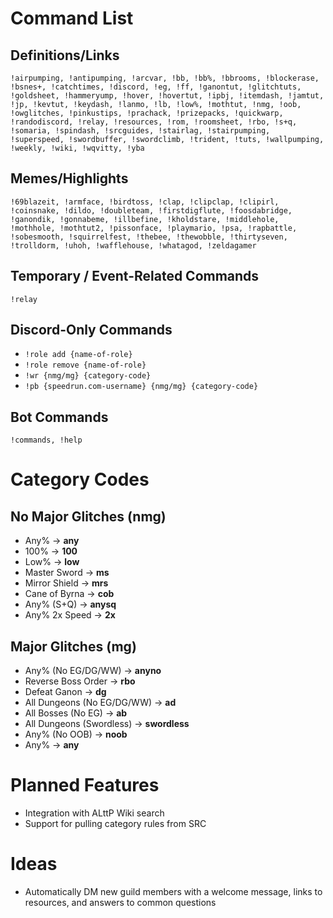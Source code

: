 # Command List

## Definitions/Links

```!airpumping, !antipumping, !arcvar, !bb, !bb%, !bbrooms, !blockerase, !bsnes+, !catchtimes, !discord, !eg, !ff, !ganontut, !glitchtuts, !goldsheet, !hammeryump, !hover, !hovertut, !ipbj, !itemdash, !jamtut, !jp, !kevtut, !keydash, !lanmo, !lb, !low%, !mothtut, !nmg, !oob, !owglitches, !pinkustips, !prachack, !prizepacks, !quickwarp, !randodiscord, !relay, !resources, !rom, !roomsheet, !rbo, !s+q, !somaria, !spindash, !srcguides, !stairlag, !stairpumping, !superspeed, !swordbuffer, !swordclimb, !trident, !tuts, !wallpumping, !weekly, !wiki, !wqvitty, !yba```

## Memes/Highlights

```!69blazeit, !armface, !birdtoss, !clap, !clipclap, !clipirl, !coinsnake, !dildo, !doubleteam, !firstdigflute, !foosdabridge, !ganondik, !gonnabeme, !illbefine, !kholdstare, !middlehole, !mothhole, !mothtut2, !pissonface, !playmario, !psa, !rapbattle, !sobesmooth, !squirrelfest, !thebee, !thewobble, !thirtyseven, !trolldorm, !uhoh, !wafflehouse, !whatagod, !zeldagamer```

## Temporary / Event-Related Commands
```!relay```

## Discord-Only Commands

- `!role add {name-of-role}`
- `!role remove {name-of-role}`
- `!wr {nmg/mg} {category-code}`
- `!pb {speedrun.com-username} {nmg/mg} {category-code}`

## Bot Commands
```!commands, !help```

# Category Codes

## No Major Glitches (nmg)

- Any% -> **any**
- 100% -> **100**
- Low% -> **low**
- Master Sword -> **ms**
- Mirror Shield -> **mrs**
- Cane of Byrna -> **cob**
- Any% (S+Q) -> **anysq**
- Any% 2x Speed -> **2x**

## Major Glitches (mg)

- Any% (No EG/DG/WW) -> **anyno**
- Reverse Boss Order -> **rbo**
- Defeat Ganon -> **dg**
- All Dungeons (No EG/DG/WW) -> **ad**
- All Bosses (No EG) -> **ab**
- All Dungeons (Swordless) -> **swordless**
- Any% (No OOB) -> **noob**
- Any% -> **any**

# Planned Features

- Integration with ALttP Wiki search
- Support for pulling category rules from SRC

# Ideas

- Automatically DM new guild members with a welcome message, links to resources, and answers to common questions